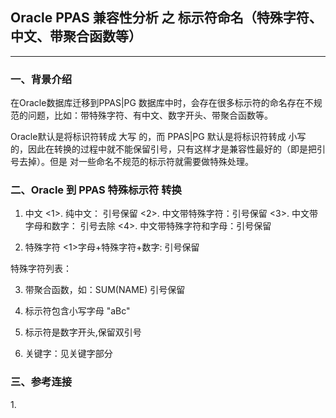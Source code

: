 ## Oracle PPAS 兼容性分析 之 标示符命名（特殊字符、中文、带聚合函数等）
---

### 一、背景介绍
  在Oracle数据库迁移到PPAS|PG 数据库中时，会存在很多标示符的命名存在不规范的问题，比如：带特殊字符、有中文、数字开头、带聚合函数等。
  
  Oracle默认是将标识符转成 大写 的，而 PPAS|PG 默认是将标识符转成 小写 的，因此在转换的过程中就不能保留引号，只有这样才是兼容性最好的（即是把引号去掉）。但是 对一些命名不规范的标示符就需要做特殊处理。
  
### 二、Oracle 到 PPAS 特殊标示符 转换
1. 中文
	<1>. 纯中文： 引号保留
	<2>. 中文带特殊字符：引号保留
	<3>. 中文带字母和数字： 引号去除
	<4>. 中文带特殊字符和字母：引号保留

2. 特殊字符
   <1>字母+特殊字符+数字: 引号保留

特殊字符列表：


3. 带聚合函数，如：SUM(NAME)
   引号保留

4. 标示符包含小写字母
   "aBc"


5. 标示符是数字开头,保留双引号


6. 关键字：见关键字部分





### 三、参考连接
1.[]()

